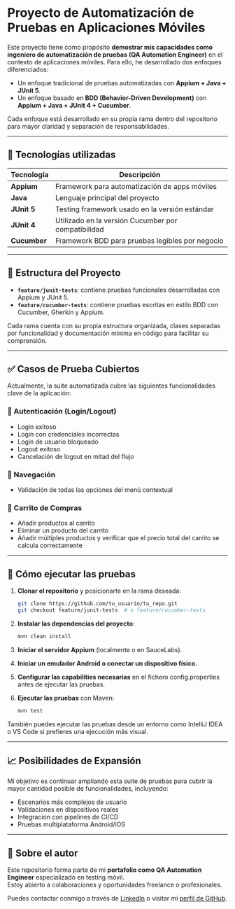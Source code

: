 # Proyecto de Automatización de Pruebas en Aplicaciones Móviles

Este proyecto tiene como propósito **demostrar mis capacidades como ingeniero de automatización de pruebas (QA Automation Engineer)** en el contexto de aplicaciones móviles. Para ello, he desarrollado dos enfoques diferenciados:

- Un enfoque tradicional de pruebas automatizadas con **Appium + Java + JUnit 5**.
- Un enfoque basado en **BDD (Behavior-Driven Development)** con **Appium + Java + JUnit 4 + Cucumber**.

Cada enfoque está desarrollado en su propia rama dentro del repositorio para mayor claridad y separación de responsabilidades.

---

## 🔧 Tecnologías utilizadas

| Tecnología   | Descripción                                         |
|--------------|-----------------------------------------------------|
| **Appium**   | Framework para automatización de apps móviles       |
| **Java**     | Lenguaje principal del proyecto                     |
| **JUnit 5**  | Testing framework usado en la versión estándar      |
| **JUnit 4**  | Utilizado en la versión Cucumber por compatibilidad |
| **Cucumber** | Framework BDD para pruebas legibles por negocio     |

---

## 📁 Estructura del Proyecto

- **`feature/junit-tests`**: contiene pruebas funcionales desarrolladas con Appium y JUnit 5.
- **`feature/cucumber-tests`**: contiene pruebas escritas en estilo BDD con Cucumber, Gherkin y Appium.

Cada rama cuenta con su propia estructura organizada, clases separadas por funcionalidad y documentación mínima en código para facilitar su comprensión.

---

## ✅ Casos de Prueba Cubiertos

Actualmente, la suite automatizada cubre las siguientes funcionalidades clave de la aplicación:

### 🔐 Autenticación (Login/Logout)
- Login exitoso
- Login con credenciales incorrectas
- Login de usuario bloqueado
- Logout exitoso
- Cancelación de logout en mitad del flujo

### 📱 Navegación
- Validación de todas las opciones del menú contextual

### 🛒 Carrito de Compras
- Añadir productos al carrito
- Eliminar un producto del carrito
- Añadir múltiples productos y verificar que el precio total del carrito se calcula correctamente

---

## 🚀 Cómo ejecutar las pruebas

1. **Clonar el repositorio** y posicionarte en la rama deseada:

   ```bash
   git clone https://github.com/tu_usuario/tu_repo.git
   git checkout feature/junit-tests  # o feature/cucumber-tests
   ```

2. **Instalar las dependencias del proyecto**:

   ```bash
   mvn clean install
   ```

3. **Iniciar el servidor Appium** (localmente o en SauceLabs).

4. **Iniciar un emulador Android o conectar un dispositivo físico.**

5. **Configurar las capabilities necesarias** en el fichero config.properties  antes de ejecutar las pruebas.

6. **Ejecutar las pruebas** con Maven:

   ```bash
   mvn test
   ```

También puedes ejecutar las pruebas desde un entorno como IntelliJ IDEA o VS Code si prefieres una ejecución más visual.

---

## 📈 Posibilidades de Expansión

Mi objetivo es continuar ampliando esta suite de pruebas para cubrir la mayor cantidad posible de funcionalidades, incluyendo:
- Escenarios más complejos de usuario
- Validaciones en dispositivos reales
- Integración con pipelines de CI/CD
- Pruebas multiplataforma Android/iOS

---

## 🙋 Sobre el autor

Este repositorio forma parte de mi **portafolio como QA Automation Engineer** especializado en testing móvil.  
Estoy abierto a colaboraciones y oportunidades freelance o profesionales.

Puedes contactar conmigo a través de [LinkedIn](https://www.linkedin.com/) o visitar mi [perfil de GitHub](https://github.com/tu_usuario).
